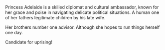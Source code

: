 Princess Adelaide is a skilled diplomat and cultural ambassador, known for her grace and poise in navigating delicate political situations. A human one of her fathers legitimate children by his late wife.

Her brothers number one advisor. Although she hopes to run things herself one day.

Candidate for uprising!


